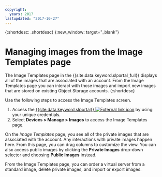 ```yaml
---
copyright:
  years: 2017
lastupdated: "2017-10-27"
---
```


{:shortdesc: .shortdesc}
{:new_window: target="_blank"}

# Managing images from the Image Templates page

The Image Templates page in the {{site.data.keyword.slportal_full}} displays all of the images that are associated with 
an account. From the Image Templates page you can interact with those images and import new images that are stored on existing Object 
Storage accounts. 
{:shortdesc}

Use the following steps to access the Image Templates screen.

1. Access the [{{site.data.keyword.slportal}} ![External link icon](../../icons/launch-glyph.svg "External link icon")](https://control.softlayer.com/) by using your unique credentials.
2. Select **Devices > Manage > Images** to access the Image Templates page.

On the *Image Templates* page, you see all of the private images that are associated with the account. Any interactions with private images happen here. From this page, you can drag columns to customize the view. You can also access public images by clicking the **Private Images** drop-down selector and choosing **Public Images** instead. 

From the Image Templates page, you can order a virtual server from a standard image, delete private images, and import or export images. 
